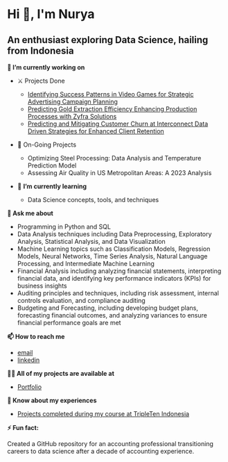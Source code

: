 # Hi 👋, I'm Nurya

## An enthusiast exploring Data Science, hailing from Indonesia

**🔭 I’m currently working on**
  - ⚔️ Projects Done
    - [Identifying Success Patterns in Video Games for Strategic Advertising Campaign Planning](https://github.com/nuryaningsih/CodeCraftedAtTripleTen/blob/main/5_Identifying_Success_Patterns_in_Video_Games_for_Strategic_Advertising_Campaign_Planning.ipynb)
    - [Predicting Gold Extraction Efficiency Enhancing Production Processes with Zyfra Solutions](https://github.com/nuryaningsih/CodeCraftedAtTripleTen/blob/main/10_Predicting_Gold_Extraction_Efficiency_Enhancing_Production_Processes_with_Zyfra_Solutions.ipynb)
    - [Predicting and Mitigating Customer Churn at Interconnect Data Driven Strategies for Enhanced Client Retention](https://github.com/nuryaningsih/CodeCraftedAtTripleTen/blob/main/Predicting_and_Mitigating_Customer_Churn_at_Interconnect_Data_Driven_Strategies_for_Enhanced_Client_Retention.ipynb)
  - 🚧 On-Going Projects
    - Optimizing Steel Processing: Data Analysis and Temperature Prediction Model
    - Assessing Air Quality in US Metropolitan Areas: A 2023 Analysis

- 🌱 **I’m currently learning**
  - Data Science concepts, tools, and techniques

**💬 Ask me about**
- Programming in Python and SQL
- Data Analysis techniques including Data Preprocessing, Exploratory Analysis, Statistical Analysis, and Data Visualization
- Machine Learning topics such as Classification Models, Regression Models, Neural Networks, Time Series Analysis, Natural Language Processing, and Intermediate Machine Learning
- Financial Analysis including analyzing financial statements, interpreting financial data, and identifying key performance indicators (KPIs) for business insights
- Auditing principles and techniques, including risk assessment, internal controls evaluation, and compliance auditing
- Budgeting and Forecasting, including developing budget plans, forecasting financial outcomes, and analyzing variances to ensure financial performance goals are met

**📫 How to reach me**
- [email](nuryaningsih14@gmail.com)
- [linkedin](https://www.linkedin.com/in/nuryaningsih/)

**👨‍💻 All of my projects are available at**
- [Portfolio](https://nuryaningsih.github.io/nurya_portofolio/)

**📄 Know about my experiences**
  - [Projects completed during my course at TripleTen Indonesia](https://github.com/nuryaningsih/CodeCraftedAtTripleTen)


**⚡ Fun fact:**

Created a GitHub repository for an accounting professional transitioning careers to data science after a decade of accounting experience.

